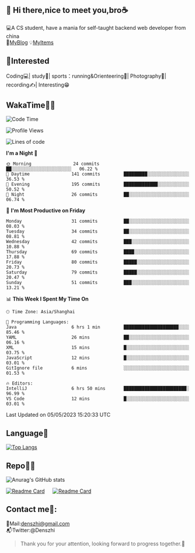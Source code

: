 👋 Hi there,nice to meet you,bro☕
---
💻A CS student, have a mania for self-taught backend web developer from china   
👣[MyBlog](https://github.com/HealUP/MyBlog)
💡[MyItems](https://healup.github.io/)

 <!-- waka-box start -->
 <!-- waka-box end -->
 
🧲**Interested**
--
Coding💻| study📖| sports：running&Orienteering🏃‍| Photography📸| recording✍️| Interesting😁

WakaTime👨‍💻
---
<!--START_SECTION:waka-->
![Code Time](http://img.shields.io/badge/Code%20Time-115%20hrs%2013%20mins-blue)

![Profile Views](http://img.shields.io/badge/Profile%20Views-16-blue)

![Lines of code](https://img.shields.io/badge/From%20Hello%20World%20I%27ve%20Written-156.5%20thousand%20lines%20of%20code-blue)

**I'm a Night 🦉** 

```text
🌞 Morning                24 commits          ██░░░░░░░░░░░░░░░░░░░░░░░   06.22 % 
🌆 Daytime                141 commits         █████████░░░░░░░░░░░░░░░░   36.53 % 
🌃 Evening                195 commits         █████████████░░░░░░░░░░░░   50.52 % 
🌙 Night                  26 commits          ██░░░░░░░░░░░░░░░░░░░░░░░   06.74 % 
```
📅 **I'm Most Productive on Friday** 

```text
Monday                   31 commits          ██░░░░░░░░░░░░░░░░░░░░░░░   08.03 % 
Tuesday                  34 commits          ██░░░░░░░░░░░░░░░░░░░░░░░   08.81 % 
Wednesday                42 commits          ███░░░░░░░░░░░░░░░░░░░░░░   10.88 % 
Thursday                 69 commits          ████░░░░░░░░░░░░░░░░░░░░░   17.88 % 
Friday                   80 commits          █████░░░░░░░░░░░░░░░░░░░░   20.73 % 
Saturday                 79 commits          █████░░░░░░░░░░░░░░░░░░░░   20.47 % 
Sunday                   51 commits          ███░░░░░░░░░░░░░░░░░░░░░░   13.21 % 
```


📊 **This Week I Spent My Time On** 

```text
🕑︎ Time Zone: Asia/Shanghai

💬 Programming Languages: 
Java                     6 hrs 1 min         █████████████████████░░░░   85.46 % 
YAML                     26 mins             ██░░░░░░░░░░░░░░░░░░░░░░░   06.16 % 
XML                      15 mins             █░░░░░░░░░░░░░░░░░░░░░░░░   03.75 % 
JavaScript               12 mins             █░░░░░░░░░░░░░░░░░░░░░░░░   03.01 % 
GitIgnore file           6 mins              ░░░░░░░░░░░░░░░░░░░░░░░░░   01.53 % 

🔥 Editors: 
IntelliJ                 6 hrs 50 mins       ████████████████████████░   96.99 % 
VS Code                  12 mins             █░░░░░░░░░░░░░░░░░░░░░░░░   03.01 % 
```


 Last Updated on 05/05/2023 15:20:33 UTC
<!--END_SECTION:waka-->

Language🚀
---
[![Top Langs](https://github-readme-stats.vercel.app/api/top-langs/?username=HealUP&layout=compact&hide_border=true)](https://github.com/HealUP)

Repo🧑‍💻
---
![Anurag's GitHub stats](https://github-readme-stats.vercel.app/api?username=HealUP&count_private=true&show_icons=true&theme=gruvbox&hide_border=true) 

[![Readme Card](https://github-readme-stats.vercel.app/api/pin/?username=HealUP&repo=InternetEy&theme=transparent)](https://github.com/HealUP/InternetEy) &emsp;
[![Readme Card](https://github-readme-stats.vercel.app/api/pin/?username=HealUP&repo=CampusExperience&theme=transparent)](https://github.com/HealUP/CampusExperience)


Contact me📱:
---
📮Mail:denszhi@gmail.com  
📬Twitter:@Denszhi  

> Thank you for your attention, looking forward to progress together.🎉
